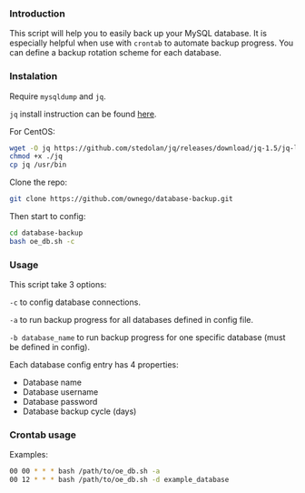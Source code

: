 ### Introduction

This script will help you to easily back up your MySQL database. It is especially helpful when use with `crontab` to automate backup progress. You can define a backup rotation scheme for each database.
### Instalation

Require `mysqldump` and `jq`.

`jq` install instruction can be found [here](https://stedolan.github.io/jq/download/).

For CentOS:

```bash
wget -O jq https://github.com/stedolan/jq/releases/download/jq-1.5/jq-linux64
chmod +x ./jq
cp jq /usr/bin
```

Clone the repo: 

```bash
git clone https://github.com/ownego/database-backup.git
```

Then start to config:

```bash
cd database-backup
bash oe_db.sh -c
```

### Usage

This script take 3 options:

`-c` to config database connections.

`-a` to run backup progress for all databases defined in config file.

`-b database_name` to run backup progress for one specific database (must be defined in config).

Each database config entry has 4 properties:

   *   Database name
   *   Database username
   *   Database password
   *   Database backup cycle (days)
    
### Crontab usage

Examples:

```bash
00 00 * * * bash /path/to/oe_db.sh -a
00 12 * * * bash /path/to/oe_db.sh -d example_database
```

